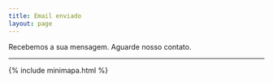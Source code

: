```yaml
---
title: Email enviado
layout: page
---
```


Recebemos a sua mensagem. Aguarde nosso contato.

---

{% include minimapa.html %}
